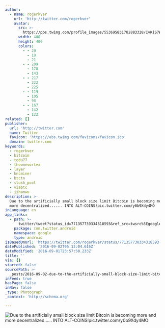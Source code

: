 ```yaml
---
author:
  - name: rogerkver
    url: 'http://twitter.com/rogerkver'
    avatar:
      src: >-
        https://pbs.twimg.com/profile_images/553695831782883328/IvKiS7WJ_400x400.jpeg
      width: 400
      height: 400
      colors:
        - - 20
          - 19
          - 21
        - - 209
          - 178
          - 143
        - - 217
          - 222
          - 225
        - - 119
          - 105
          - 98
        - - 167
          - 142
          - 122
related: []
publisher:
  url: 'http://twitter.com'
  name: Twitter
  favicon: 'https://abs.twimg.com/favicons/favicon.ico'
  domain: twitter.com
keywords:
  - rogerkver
  - bitcoin
  - todu77
  - theonevortex
  - layer
  - kncminer
  - btctn
  - slush_pool
  - viabtc
  - jihanwu
description: >-
  Due to the artificially small block size limit Bitcoin is becoming more and
  more decentralized...... INTO ALT-COINS!pic.twitter.com/y0b9Xdy4MO
inLanguage: en
app_links:
  - path: >-
      twitter/tweet?status_id=771357730334318593&ref_src=twsrc%5Egoogle%7Ctwcamp%5Eandroidseo%7Ctwgr%5Estatus%7Ctwterm%5E771357730334318593
    package: com.twitter.android
    namespace: google
    type: android
isBasedOnUrl: 'https://twitter.com/rogerkver/status/771357730334318593'
datePublished: '2016-09-02T05:13:04.616Z'
dateModified: '2016-09-01T23:57:50.233Z'
title: ''
via: {}
starred: false
sourcePath: >-
  _posts/2016-09-02-due-to-the-artificially-small-block-size-limit-bitcoin-is-be.md
inFeed: true
hasPage: false
inNav: false
_type: Photograph
_context: 'http://schema.org'

---
```

![Due to the artificially small block size limit Bitcoin is becoming more and more decentralized...... INTO ALT-COINS!pic.twitter.com/y0b9Xdy4MO](https://pbs.twimg.com/media/CrRpw2VUEAAkwyC.jpg:large)